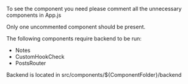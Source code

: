 <p>To see the component you need please comment all the unnecessary components in App.js</p>
<p>Only one uncommented component should be present.</p>
<p>The following components require backend to be run:</p>
<ul>
<li>Notes</li>
<li>CustomHookCheck</li>
<li>PostsRouter</li>
</ul>
<p>Backend is located in src/components/${ComponentFolder}/backend</p>